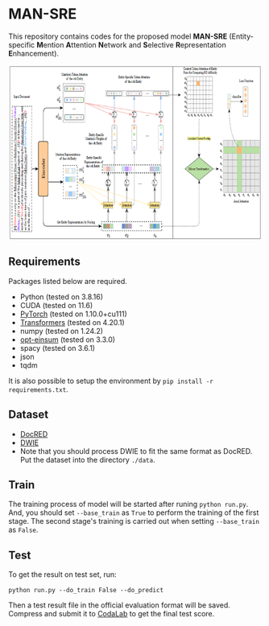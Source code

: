 # MAN-SRE

This repository contains codes for the proposed model **MAN-SRE** (Entity-specific **M**ention **A**ttention **N**etwork and **S**elective **R**epresentation **E**nhancement).
<div  align="center">  
<img src="./MAN-SRE.png" width = "600" height = "350" align=center />
</div>  

## Requirements

Packages listed below are required.

- Python (tested on 3.8.16)
- CUDA (tested on 11.6)
- [PyTorch](http://pytorch.org/) (tested on 1.10.0+cu111)
- [Transformers](https://github.com/huggingface/transformers) (tested on 4.20.1)
- numpy (tested on 1.24.2)
- [opt-einsum](https://github.com/dgasmith/opt_einsum) (tested on 3.3.0)
- spacy (tested on 3.6.1)
- json
- tqdm

It is also possible to setup the environment by `pip install -r requirements.txt`.

## Dataset
* [DocRED](https://github.com/thunlp/DocRED)
* [DWIE](https://github.com/klimzaporojets/DWIE)
* Note that you should process DWIE to fit the same format as DocRED. Put the dataset into the directory `./data`.

## Train
The training process of model will be started after runing `python run.py`. And, you should set `--base_train` as `True` to perform the training of the first stage.
The second stage's training is carried out when setting  `--base_train` as `False`.

## Test
To get the result on test set, run:
```
python run.py --do_train False --do_predict
```
Then a test result file in the official evaluation format will be saved.
Compress and submit it to [CodaLab](https://competitions.codalab.org/competitions/20717) to get the final test score.



